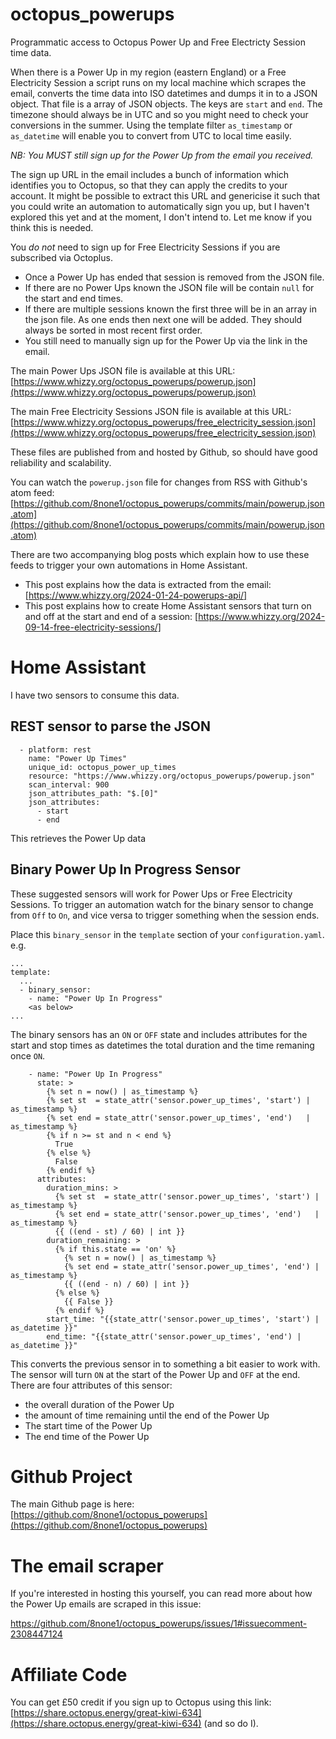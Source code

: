 # octopus_powerups
Programmatic access to Octopus Power Up and Free Electricty Session time data.

When there is a Power Up in my region (eastern England) or a Free Electricity Session a script runs on my local machine which scrapes the email, converts the time data into ISO datetimes and dumps it in to a JSON object.  That file is a array of JSON objects.  The keys are `start` and `end`.  The timezone should always be in UTC and so you might need to check your conversions in the summer.  Using the template filter `as_timestamp` or `as_datetime` will enable you to convert from UTC to local time easily.

*NB: You MUST still sign up for the Power Up from the email you received.*

The sign up URL in the email includes a bunch of information which identifies you to Octopus, so that they can apply the credits to your account.  It might be possible to extract this URL and genericise it such that you could write an automation to automatically sign you up, but I haven't explored this yet and at the moment, I don't intend to.  Let me know if you think this is needed.

You *do not* need to sign up for Free Electricity Sessions if you are subscribed via Octoplus.

 * Once a Power Up has ended that session is removed from the JSON file.
 * If there are no Power Ups known the JSON file will be contain `null` for the start and end times.
 * If there are multiple sessions known the first three will be in an array in the json file. As one ends then next one will be added.  They should always be sorted in most recent first order.
 * You still need to manually sign up for the Power Up via the link in the email.

The main Power Ups JSON file is available at this URL: [https://www.whizzy.org/octopus_powerups/powerup.json](https://www.whizzy.org/octopus_powerups/powerup.json)

The main Free Electricity Sessions JSON file is available at this URL: [https://www.whizzy.org/octopus_powerups/free_electricity_session.json](https://www.whizzy.org/octopus_powerups/free_electricity_session.json)

These files are published from and hosted by Github, so should have good reliability and scalability.

You can watch the `powerup.json` file for changes from RSS with Github's atom feed: [https://github.com/8none1/octopus_powerups/commits/main/powerup.json.atom](https://github.com/8none1/octopus_powerups/commits/main/powerup.json.atom)

There are two accompanying blog posts which explain how to use these feeds to trigger your own automations in Home Assistant.

* This post explains how the data is extracted from the email:  [https://www.whizzy.org/2024-01-24-powerups-api/]
* This post explains how to create Home Assistant sensors that turn on and off at the start and end of a session: [https://www.whizzy.org/2024-09-14-free-electricity-sessions/]

# Home Assistant

I have two sensors to consume this data.

## REST sensor to parse the JSON

```
  - platform: rest
    name: "Power Up Times"
    unique_id: octopus_power_up_times
    resource: "https://www.whizzy.org/octopus_powerups/powerup.json"
    scan_interval: 900
    json_attributes_path: "$.[0]"
    json_attributes:
      - start
      - end
```

This retrieves the Power Up data

## Binary Power Up In Progress Sensor

These suggested sensors will work for Power Ups or Free Electricity Sessions.  To trigger an automation watch for the binary sensor to change from `Off` to `On`, and vice versa to trigger something when the session ends.

Place this `binary_sensor` in the `template` section of your `configuration.yaml`.  e.g.

```
...
template:
  ...
  - binary_sensor:
    - name: "Power Up In Progress"
    <as below>
...
```

The binary sensors has an `ON` or `OFF` state and includes attributes for the start and stop times as datetimes the total duration and the time remaning once `ON`.

[//]: # ({% raw %})
```
    - name: "Power Up In Progress"
      state: >
        {% set n = now() | as_timestamp %}
        {% set st  = state_attr('sensor.power_up_times', 'start') | as_timestamp %}
        {% set end = state_attr('sensor.power_up_times', 'end')   | as_timestamp %}
        {% if n >= st and n < end %}
          True
        {% else %}
          False
        {% endif %}
      attributes:
        duration_mins: >
          {% set st  = state_attr('sensor.power_up_times', 'start') | as_timestamp %}
          {% set end = state_attr('sensor.power_up_times', 'end')   | as_timestamp %}
          {{ ((end - st) / 60) | int }}
        duration_remaining: >
          {% if this.state == 'on' %}
            {% set n = now() | as_timestamp %}
            {% set end = state_attr('sensor.power_up_times', 'end') | as_timestamp %}
            {{ ((end - n) / 60) | int }}
          {% else %}
            {{ False }}
          {% endif %}
        start_time: "{{state_attr('sensor.power_up_times', 'start') | as_datetime }}"
        end_time: "{{state_attr('sensor.power_up_times', 'end') | as_datetime }}"
```
[//]: # ({% endraw %})

This converts the previous sensor in to something a bit easier to work with.  The sensor will turn `ON` at the start of the Power Up and `OFF` at the end.  There are four attributes of this sensor:
 - the overall duration of the Power Up
 - the amount of time remaining until the end of the Power Up
 - The start time of the Power Up
 - The end time of the Power Up

# Github Project

The main Github page is here: [https://github.com/8none1/octopus_powerups](https://github.com/8none1/octopus_powerups)

# The email scraper

If you're interested in hosting this yourself, you can read more about how the Power Up emails are scraped in this issue:

https://github.com/8none1/octopus_powerups/issues/1#issuecomment-2308447124

# Affiliate Code

You can get £50 credit if you sign up to Octopus using this link: [https://share.octopus.energy/great-kiwi-634](https://share.octopus.energy/great-kiwi-634)
(and so do I).


